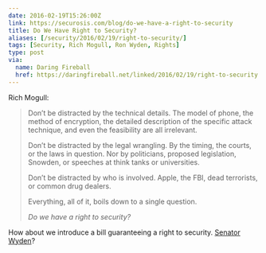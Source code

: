 ```yaml
--- 
date: 2016-02-19T15:26:00Z
link: https://securosis.com/blog/do-we-have-a-right-to-security
title: Do We Have Right to Security?
aliases: [/security/2016/02/19/right-to-security/]
tags: [Security, Rich Mogull, Ron Wyden, Rights]
type: post
via:
  name: Daring Fireball
  href: https://daringfireball.net/linked/2016/02/19/right-to-security
---
```


Rich Mogull:

> Don’t be distracted by the technical details. The model of phone, the method
> of encryption, the detailed description of the specific attack technique,
> and even the feasibility are all irrelevant.
> 
> Don’t be distracted by the legal wrangling. By the timing, the courts, or
> the laws in question. Nor by politicians, proposed legislation, Snowden, or
> speeches at think tanks or universities.
> 
> Don’t be distracted by who is involved. Apple, the FBI, dead terrorists, or
> common drug dealers.
> 
> Everything, all of it, boils down to a single question.
> 
> *Do we have a right to security?*

How about we introduce a bill guaranteeing a right to security. [Senator Wyden]?

  [Senator Wyden]: https://twitter.com/theory/status/700823603122540544
    "@theory to @RonWyden"